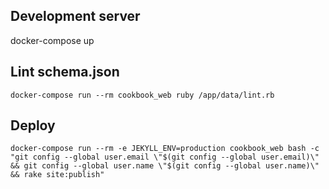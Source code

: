 ## Development server

docker-compose up

## Lint schema.json

```
docker-compose run --rm cookbook_web ruby /app/data/lint.rb
```

## Deploy

```
docker-compose run --rm -e JEKYLL_ENV=production cookbook_web bash -c "git config --global user.email \"$(git config --global user.email)\" && git config --global user.name \"$(git config --global user.name)\" && rake site:publish"
```
